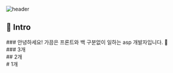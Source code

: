 <!--### Hi there 👋-->

![header](https://capsule-render.vercel.app/api?type=slice&color=auto&height=200&text=Welcome&fontAlign=70&rotate=13&fontAlignY=25&desc=I%20am%20dodlfhd1%20&descAlign=70.&descAlignY=44)

<div align=left>
  <h2>🙌 Intro </h2>
</div>
<div>
  ### 안녕하세요! 가끔은 프론트와 백 구분없이 일하는 asp 개발자입니다. 💚
</div>
<div>
  ### 3개
</div>
<div>
  ## 2개
</div>
<div>
  # 1개
</div>

<!--
**dodlfhd1/dodlfhd1** is a ✨ _special_ ✨ repository because its `README.md` (this file) appears on your GitHub profile.

Here are some ideas to get you started:

- 🔭 I’m currently working on ...
- 🌱 I’m currently learning ...
- 👯 I’m looking to collaborate on ...
- 🤔 I’m looking for help with ...
- 💬 Ask me about ...
- 📫 How to reach me: ...
- 😄 Pronouns: ...
- ⚡ Fun fact: ...
-->
